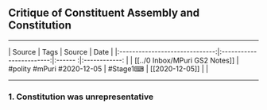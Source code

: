 ## Critique of Constituent Assembly and Constitution

---

|             Source             |           Tags           | Source | Date         |
|:------------------------------:|:------------------------:|:------ :|:------------: |
| [[../0 Inbox/MPuri GS2 Notes]] | #polity #mPuri #2020-12-05 | #Stage1⌨  | [[2020-12-05]] |              |

---

### 1. Constitution was unrepresentative

